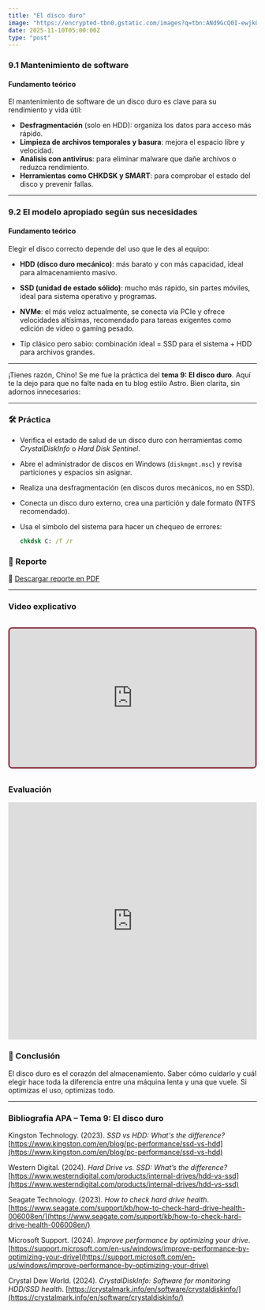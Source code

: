 ```yaml
---
title: "El disco duro"
image: "https://encrypted-tbn0.gstatic.com/images?q=tbn:ANd9GcQ0I-ewjkQtbxEPm45JLSSlQ7Dtx3tBczqeLQ&s"
date: 2025-11-10T05:00:00Z
type: "post"
---
```

### 9.1 Mantenimiento de software

#### Fundamento teórico
El mantenimiento de software de un disco duro es clave para su rendimiento y vida útil:
- **Desfragmentación** (solo en HDD): organiza los datos para acceso más rápido.
- **Limpieza de archivos temporales y basura**: mejora el espacio libre y velocidad.
- **Análisis con antivirus**: para eliminar malware que dañe archivos o reduzca rendimiento.
- **Herramientas como CHKDSK y SMART**: para comprobar el estado del disco y prevenir fallas.

---

### 9.2 El modelo apropiado según sus necesidades

#### Fundamento teórico
Elegir el disco correcto depende del uso que le des al equipo:
- **HDD (disco duro mecánico)**: más barato y con más capacidad, ideal para almacenamiento masivo.
- **SSD (unidad de estado sólido)**: mucho más rápido, sin partes móviles, ideal para sistema operativo y programas.
- **NVMe**: el más veloz actualmente, se conecta vía PCIe y ofrece velocidades altísimas, recomendado para tareas exigentes como edición de video o gaming pesado.

- Tip clásico pero sabio: combinación ideal = SSD para el sistema + HDD para archivos grandes.

---
¡Tienes razón, Chino! Se me fue la práctica del **tema 9: El disco duro**. Aquí te la dejo para que no falte nada en tu blog estilo Astro. Bien clarita, sin adornos innecesarios:

---

### 🛠 Práctica 

* Verifica el estado de salud de un disco duro con herramientas como *CrystalDiskInfo* o *Hard Disk Sentinel*.
* Abre el administrador de discos en Windows (`diskmgmt.msc`) y revisa particiones y espacios sin asignar.
* Realiza una desfragmentación (en discos duros mecánicos, no en SSD).
* Conecta un disco duro externo, crea una partición y dale formato (NTFS recomendado).
* Usa el símbolo del sistema para hacer un chequeo de errores:

  ```cmd
  chkdsk C: /f /r
  ```

### 📄 Reporte

📎 [Descargar reporte en PDF](./reportes/actualizar_equipo.pdf)

---

### Video explicativo
<div class="video-wrapper">
  <div class="video-container">
    <iframe
      src="https://www.youtube.com/embed/hjVu7Td6doI"
      frameborder="0"
      allow="accelerometer; autoplay; clipboard-write; encrypted-media; gyroscope; picture-in-picture"
      allowfullscreen
    ></iframe>
  </div>
</div>

<style>
  .video-wrapper {
    max-width: 800px;
    margin: 2rem auto;
    border: 3px solid #8e3b46; 
    border-radius: 0.5rem; 
    overflow: hidden;
    box-shadow: 0 1px 3px rgba(0,0,0,0.1); /* Sombra suave */
  }

  .video-container {
    position: relative;
    padding-bottom: 56.25%; /* Relación 16:9 */
    height: 0;
    overflow: hidden;
  }

  .video-container iframe {
    position: absolute;
    top: 0;
    left: 0;
    width: 100%;
    height: 100%;
  }
</style>


### Evaluación
<iframe width="640px" height="480px" src="https://forms.office.com/Pages/ResponsePage.aspx?id=gsNAcvN36kKVdjcJfbNi0FCkw5CfzlBNhis-3McxiZlUQ1A5WE9GWVVQV0hGSFQ4TVpMSlBWMTRCVC4u&embed=true" frameborder="0" marginwidth=xsx"0" marginheight="0" style="border: none; max-width:100%; max-height:100vh" allowfullscreen webkitallowfullscreen mozallowfullscreen msallowfullscreen> </iframe>

### 🧾 Conclusión

El disco duro es el corazón del almacenamiento. Saber cómo cuidarlo y cuál elegir hace toda la diferencia entre una máquina lenta y una que vuele. Si optimizas el uso, optimizas todo.


---

### **Bibliografía APA – Tema 9: El disco duro**

Kingston Technology. (2023). *SSD vs HDD: What's the difference?* [https://www.kingston.com/en/blog/pc-performance/ssd-vs-hdd](https://www.kingston.com/en/blog/pc-performance/ssd-vs-hdd)

Western Digital. (2024). *Hard Drive vs. SSD: What’s the difference?* [https://www.westerndigital.com/products/internal-drives/hdd-vs-ssd](https://www.westerndigital.com/products/internal-drives/hdd-vs-ssd)

Seagate Technology. (2023). *How to check hard drive health*. [https://www.seagate.com/support/kb/how-to-check-hard-drive-health-006008en/](https://www.seagate.com/support/kb/how-to-check-hard-drive-health-006008en/)

Microsoft Support. (2024). *Improve performance by optimizing your drive*. [https://support.microsoft.com/en-us/windows/improve-performance-by-optimizing-your-drive](https://support.microsoft.com/en-us/windows/improve-performance-by-optimizing-your-drive)

Crystal Dew World. (2024). *CrystalDiskInfo: Software for monitoring HDD/SSD health*. [https://crystalmark.info/en/software/crystaldiskinfo/](https://crystalmark.info/en/software/crystaldiskinfo/)
